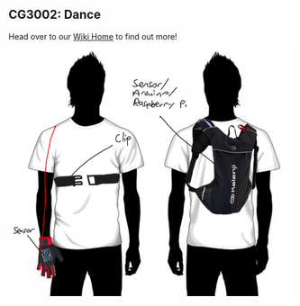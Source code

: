 ## CG3002: Dance

Head over to our [Wiki Home][wiki] to find out more!

<p align="center">
  <img src="/images/main.jpg">
</p>

[wiki]:https://github.com/weikangong/CG3002/wiki
